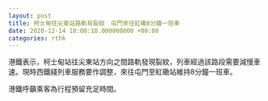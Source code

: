 ```yaml
---
layout: post
title: 柯士甸往尖東站路軌有裂紋　屯門來往紅磡8分鐘一班車
date: 2020-12-14 10:00:18.000000000 +08:00
categories: rthk
---
```


港鐵表示，柯士甸站往尖東站方向之間路軌發現裂紋，列車經過該路段需要減慢車速。現時西鐵綫列車服務要作調整，來往屯門至紅磡站維持8分鐘一班車。

港鐵呼籲乘客為行程預留充足時間。
